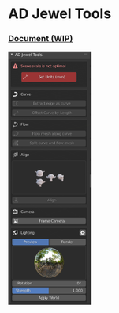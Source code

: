 # AD Jewel Tools

### [Document (WIP)](https://atticus-lv.github.io/ad_jewel_tools/#/)

<img src="res/img.png" alt="img" style="zoom:50%;" />

